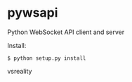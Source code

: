 pywsapi
=======================
Python WebSocket API client and server

Install:
```
$ python setup.py install
```

vsreality
